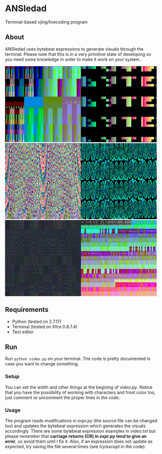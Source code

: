 # ANSIedad
Terminal-based vjing/livecoding program

## About
ANSIedad uses bytebeat expressions to generate visuals through the terminal. Please note that this is in a very primitive state of developing so you need some knowledge in order to make it work on your system.

<img src="https://raw.githubusercontent.com/gabochi/ANSIedad/master/screenshots/classic2.jpg?raw=true" height="250" width="250"><img src="https://raw.githubusercontent.com/gabochi/ANSIedad/master/screenshots/bitmap.jpg?raw=true" height="250" width="250"><img src="https://raw.githubusercontent.com/gabochi/ANSIedad/master/screenshots/odiseo.jpg?raw=true" height="250" width="250"><img src="https://raw.githubusercontent.com/gabochi/ANSIedad/master/screenshots/kob.jpg?raw=true" height="250" width="250"><img src="https://raw.githubusercontent.com/gabochi/ANSIedad/master/screenshots/odiseo2.jpg?raw=true" height="250" width="250"><img src="https://raw.githubusercontent.com/gabochi/ANSIedad/master/screenshots/all.jpg?raw=true" height="250" width="250">




## Requirements
* Python (tested on 2.7.17)
* Terminal (tested on Xfce 0.8.7.4)
* Text editor

## Run
Run `python video.py` on your terminal. The code is pretty documented in case you want to change something.
### Setup
You can set the width and other things at the begining of *video.py*. Notice that you have the possibility of working with characters and front color too, just comment or uncomment the proper lines in the code.
### Usage
The program reads modifications in *expr.py* (the source file can be changed too) and updates the bytebeat expression which generates the visuals accordingly. There are some bytebeat expression examples in *video.txt* but please remember that **carriage returns (CR) in *expr.py* tend to give an error**, so avoid them until I fix it. Also, if an expression does not update as expected, try saving the file several times (see *try/except* in the code).
